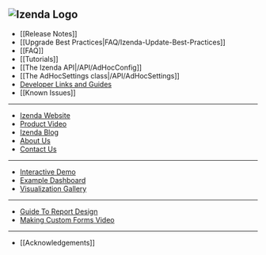 ![Izenda Logo](http://izenda.com/wp-content/uploads/2014/12/IzendaNewLogoBlueTR.png)
---
- [[Release Notes]]
- [[Upgrade Best Practices|FAQ/Izenda-Update-Best-Practices]]
- [[FAQ]]
- [[Tutorials]]
- [[The Izenda API|/API/AdHocConfig]]
- [[The AdHocSettings class|/API/AdHocSettings]]
- [Developer Links and Guides](/Guides/Developer-Links-and-Guides)
- [[Known Issues]]
---
- <a href="http://www.izenda.com" rel="nofollow" target="_blank">Izenda Website</a>
- [Product Video](https://www.youtube.com/watch?v=X3-yWFq0w5A)
- <a href="http://www.izenda.com/blog" rel="nofollow" target="_blank">Izenda Blog</a>
- <a href="http://www.izenda.com/company/" rel="nofollow" target="_blank">About Us</a>
- <a href="http://www.izenda.com/contact-us/" rel="nofollow" target="_blank">Contact Us</a>
---
- [Interactive Demo](http://izenda.com/demo/ReportList.aspx )
- [Example Dashboard](http://izenda.com/demo/Dash.aspx#/Sales%20Dashboard)
- <a href="http://www.izenda.com/izenda-vision/" rel="nofollow" target="_blank">Visualization Gallery</a>
---
- [Guide To Report Design](/Guides/ReportDesign)
- [Making Custom Forms Video](http://www.youtube.com/watch?v=5b2axJlgdFs) 
---
- [[Acknowledgements]]